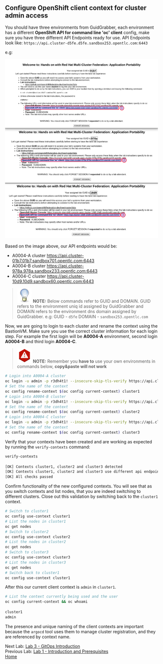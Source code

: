 <a id="markdown-configure-client-context-for-cluster-admin-access" name="configure-client-context-for-cluster-admin-access"></a>
## Configure OpenShift client context for cluster admin access

You should have three environments from GuidGrabber, each environment has a different **OpenShift API for command line 'oc' client** config, make sure you
have three different API Endpoints ready for use. API Endpoints look like: `https://api.cluster-d5fe.d5fe.sandbox253.opentlc.com:6443`

e.g:

![Environment API Endpoints](assets/api-endpoints.png)

Based on the image above, our API endpoints would be:

* A0004-A cluster https://api.cluster-01b7.01b7.sandbox701.opentlc.com:6443
* A0004-B cluster https://api.cluster-978a.978a.sandbox233.opentlc.com:6443
* A0004-C cluster https://api.cluster-10d9.10d9.sandbox60.opentlc.com:6443

> ![TIP](assets/tip-icon.png) **NOTE:** Below commands refer to GUID and DOMAIN. GUID refers to the environment uniq id assigned by GuidGrabber and DOMAIN refers to the environment dns domain assigned by GuidGrabber. e.g: GUID - `d5fe` DOMAIN - `sandbox253.opentlc.com`

Now, we are going to login to each cluster and rename the context using the BastionVM. Make sure you use the correct cluster information for each login step. For example the first login will
be **A0004-A** environment, second login **A0004-B** and third login **A0004-C**.

> ![WARNING](assets/warning-icon.png) **NOTE:** Remember you **have to** use your own environments in commands below, **copy&paste will not work**

~~~sh
# Login into A0004-A cluster
oc login -u admin -p r3dh4t1! --insecure-skip-tls-verify https://api.cluster-GUID.GUID.DOMAIN:6443
# Set the name of the context
oc config rename-context $(oc config current-context) cluster1
# Login into A0004-B cluster
oc login -u admin -p r3dh4t1! --insecure-skip-tls-verify https://api.cluster-GUID.GUID.DOMAIN:6443
# Set the name of the context
oc config rename-context $(oc config current-context) cluster2
# Login into A0004-C cluster
oc login -u admin -p r3dh4t1! --insecure-skip-tls-verify https://api.cluster-GUID.GUID.DOMAIN:6443
# Set the name of the context
oc config rename-context $(oc config current-context) cluster3
~~~

Verify that your contexts have been created and are working as expected by running the `verify-contexts` command:

~~~sh
verify-contexts

[OK] Contexts cluster1, cluster2 and cluster3 detected
[OK] Contexts cluster1, cluster2 and cluster3 use different api endpoints
[OK] All checks passed
~~~


Confirm functionality of the new configured contexts. You will see that as you switch contexts and list nodes, that you are indeed switching to different clusters. Close out this validation by switching back to the `cluster1` context.

~~~sh
# Switch to cluster1
oc config use-context cluster1
# List the nodes in cluster1
oc get nodes
# Switch to cluster2
oc config use-context cluster2
# List the nodes in cluster2
oc get nodes
# Switch to cluster3
oc config use-context cluster3
# List the nodes in cluster3
oc get nodes
# Switch back to cluster1
oc config use-context cluster1
~~~

After this our current client context is `admin` in `cluster1`.

~~~sh
# List the context currently being used and the user
oc config current-context && oc whoami

cluster1
admin
~~~

The presence and unique naming of the client contexts are important because the `argocd` tool uses them to manage cluster registration, and they are referenced by context name.

Next Lab: [Lab 3 - GitOps Introduction](./3.md)<br>
Previous Lab: [Lab 1 - Introduction and Prerequisites](./1.md)<br>
[Home](./README.md)

